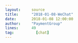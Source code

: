```yaml
---
layout:     source 
title:      "2018-01-08-WeChat"
date:       2018-01-08 12:00:00
author:     "PaymentGroup"
lines:      49 
tag:		  [chat]
---
```

